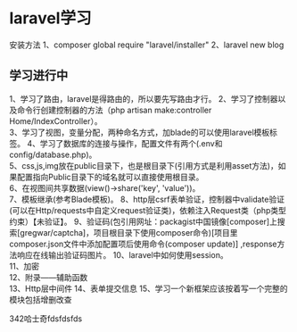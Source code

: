 # laravel学习
安装方法
1、composer global require "laravel/installer"
2、laravel new blog

## 学习进行中
1、学习了路由，laravel是得路由的，所以要先写路由才行。 
2、学习了控制器以及命令行创建控制器的方法（php artisan  make:controller Home/IndexController）。  
3、学习了视图，变量分配，两种命名方式，加blade的可以使用laravel模板标签。
4、学习了数据库的连接与操作，配置文件有两个(.env和config/database.php)。  
5、css,js,img放在public目录下，也是根目录下(引用方式是利用asset方法)，如果配置指向Public目录下的域名就可以直接使用根目录。  
6、在视图间共享数据(view()->share('key', 'value'))。    
7、模板继承(参考Blade模板)。
8、http层csrf表单验证，控制器中validate验证(可以在Http/requests中自定义request验证类)，依赖注入Request类（php类型约束）【未验证】。
9、验证码(包引用网址：packagist中国镜像[composer]上搜索[gregwar/captcha]，项目根目录下使用composer命令)[项目里composer.json文件中添加配置项后使用命令(composer update)]
,response方法响应在线输出验证码图片。
10、laravel中如何使用session。  
11、加密  
12、附录——辅助函数  
13、Http层中间件
14、表单提交信息
15、学习一个新框架应该按着写一个完整的模块包括增删改查




342哈士奇fdsfdsfds